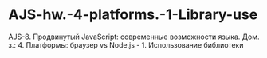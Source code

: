# AJS-hw.-4-platforms.-1-Library-use
AJS-8. Продвинутый JavaScript: современные возможности языка. Дом. з.:
4. Платформы: браузер vs Node.js - 1. Использование библиотеки
